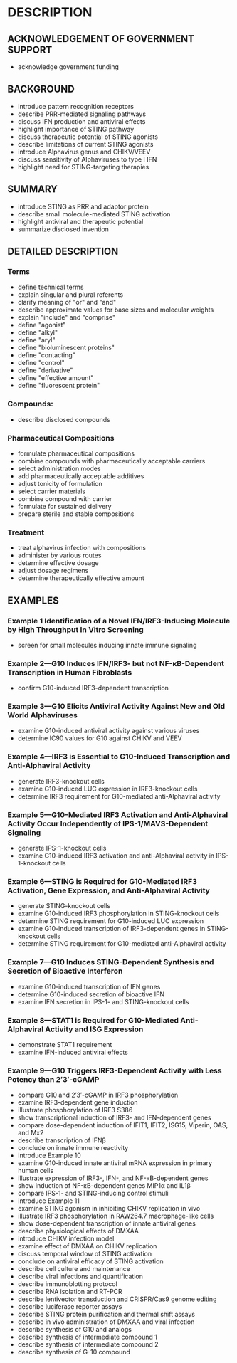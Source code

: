 # DESCRIPTION

## ACKNOWLEDGEMENT OF GOVERNMENT SUPPORT

- acknowledge government funding

## BACKGROUND

- introduce pattern recognition receptors
- describe PRR-mediated signaling pathways
- discuss IFN production and antiviral effects
- highlight importance of STING pathway
- discuss therapeutic potential of STING agonists
- describe limitations of current STING agonists
- introduce Alphavirus genus and CHIKV/VEEV
- discuss sensitivity of Alphaviruses to type I IFN
- highlight need for STING-targeting therapies

## SUMMARY

- introduce STING as PRR and adaptor protein
- describe small molecule-mediated STING activation
- highlight antiviral and therapeutic potential
- summarize disclosed invention

## DETAILED DESCRIPTION

### Terms

- define technical terms
- explain singular and plural referents
- clarify meaning of "or" and "and"
- describe approximate values for base sizes and molecular weights
- explain "include" and "comprise"
- define "agonist"
- define "alkyl"
- define "aryl"
- define "bioluminescent proteins"
- define "contacting"
- define "control"
- define "derivative"
- define "effective amount"
- define "fluorescent protein"

### Compounds:

- describe disclosed compounds

### Pharmaceutical Compositions

- formulate pharmaceutical compositions
- combine compounds with pharmaceutically acceptable carriers
- select administration modes
- add pharmaceutically acceptable additives
- adjust tonicity of formulation
- select carrier materials
- combine compound with carrier
- formulate for sustained delivery
- prepare sterile and stable compositions

### Treatment

- treat alphavirus infection with compositions
- administer by various routes
- determine effective dosage
- adjust dosage regimens
- determine therapeutically effective amount

## EXAMPLES

### Example 1 Identification of a Novel IFN/IRF3-Inducing Molecule by High Throughput In Vitro Screening

- screen for small molecules inducing innate immune signaling

### Example 2—G10 Induces IFN/IRF3- but not NF-κB-Dependent Transcription in Human Fibroblasts

- confirm G10-induced IRF3-dependent transcription

### Example 3—G10 Elicits Antiviral Activity Against New and Old World Alphaviruses

- examine G10-induced antiviral activity against various viruses
- determine IC90 values for G10 against CHIKV and VEEV

### Example 4—IRF3 is Essential to G10-Induced Transcription and Anti-Alphaviral Activity

- generate IRF3-knockout cells
- examine G10-induced LUC expression in IRF3-knockout cells
- determine IRF3 requirement for G10-mediated anti-Alphaviral activity

### Example 5—G10-Mediated IRF3 Activation and Anti-Alphaviral Activity Occur Independently of IPS-1/MAVS-Dependent Signaling

- generate IPS-1-knockout cells
- examine G10-induced IRF3 activation and anti-Alphaviral activity in IPS-1-knockout cells

### Example 6—STING is Required for G10-Mediated IRF3 Activation, Gene Expression, and Anti-Alphaviral Activity

- generate STING-knockout cells
- examine G10-induced IRF3 phosphorylation in STING-knockout cells
- determine STING requirement for G10-induced LUC expression
- examine G10-induced transcription of IRF3-dependent genes in STING-knockout cells
- determine STING requirement for G10-mediated anti-Alphaviral activity

### Example 7—G10 Induces STING-Dependent Synthesis and Secretion of Bioactive Interferon

- examine G10-induced transcription of IFN genes
- determine G10-induced secretion of bioactive IFN
- examine IFN secretion in IPS-1- and STING-knockout cells

### Example 8—STAT1 is Required for G10-Mediated Anti-Alphaviral Activity and ISG Expression

- demonstrate STAT1 requirement
- examine IFN-induced antiviral effects

### Example 9—G10 Triggers IRF3-Dependent Activity with Less Potency than 2′3′-cGAMP

- compare G10 and 2′3′-cGAMP in IRF3 phosphorylation
- examine IRF3-dependent gene induction
- illustrate phosphorylation of IRF3 S386
- show transcriptional induction of IRF3- and IFN-dependent genes
- compare dose-dependent induction of IFIT1, IFIT2, ISG15, Viperin, OAS, and Mx2
- describe transcription of IFNβ
- conclude on innate immune reactivity
- introduce Example 10
- examine G10-induced innate antiviral mRNA expression in primary human cells
- illustrate expression of IRF3-, IFN-, and NF-κB-dependent genes
- show induction of NF-κB-dependent genes MIP1α and IL1β
- compare IPS-1- and STING-inducing control stimuli
- introduce Example 11
- examine STING agonism in inhibiting CHIKV replication in vivo
- illustrate IRF3 phosphorylation in RAW264.7 macrophage-like cells
- show dose-dependent transcription of innate antiviral genes
- describe physiological effects of DMXAA
- introduce CHIKV infection model
- examine effect of DMXAA on CHIKV replication
- discuss temporal window of STING activation
- conclude on antiviral efficacy of STING activation
- describe cell culture and maintenance
- describe viral infections and quantification
- describe immunoblotting protocol
- describe RNA isolation and RT-PCR
- describe lentivector transduction and CRISPR/Cas9 genome editing
- describe luciferase reporter assays
- describe STING protein purification and thermal shift assays
- describe in vivo administration of DMXAA and viral infection
- describe synthesis of G10 and analogs
- describe synthesis of intermediate compound 1
- describe synthesis of intermediate compound 2
- describe synthesis of G-10 compound

